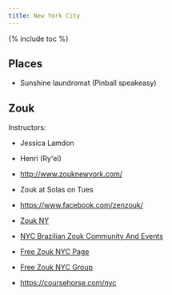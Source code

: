 ```yaml
---
title: New York City
---
```


{% include toc %}

## Places
- Sunshine laundromat (Pinball speakeasy)

## Zouk
Instructors:
- Jessica Lamdon
- Henri (Ry'el)

- http://www.zouknewyork.com/
- Zouk at Solas on Tues
- https://www.facebook.com/zenzouk/
- [Zouk NY](https://www.facebook.com/groups/zoukny/)
- [NYC Brazilian Zouk Community And Events](https://www.facebook.com/groups/1953605508019354/)
- [Free Zouk NYC Page](https://www.facebook.com/FreeZoukNYC/)
- [Free Zouk NYC Group](https://www.facebook.com/groups/653911371326254/)

- https://coursehorse.com/nyc
